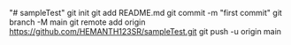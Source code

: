 "# sampleTest"  git init git add README.md git commit -m "first commit" git branch -M main git remote add origin https://github.com/HEMANTH123SR/sampleTest.git git push -u origin main
